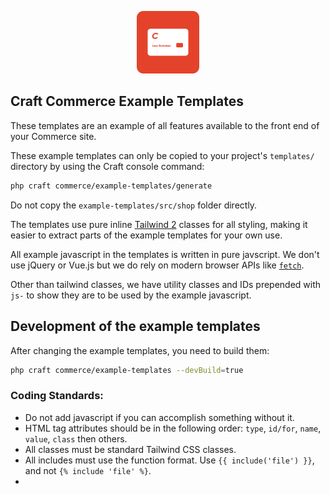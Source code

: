 <p align="center"><img src="../src/icon.svg" width="100" height="100" alt="Craft Commerce icon"></p>

## Craft Commerce Example Templates

These templates are an example of all features available to the front end of your Commerce site.

These example templates can only be copied to your project's `templates/` directory by using the Craft console command:

```bash
php craft commerce/example-templates/generate
````

Do not copy the `example-templates/src/shop` folder directly.

The templates use pure inline [Tailwind 2](https://tailwindcss.com/) classes for all styling, making it easier to extract 
parts of the example templates for your own use.

All example javascript in the templates is written in pure javscript. 
We don't use jQuery or Vue.js but we do rely on modern browser APIs like [`fetch`](https://caniuse.com/#feat=fetch).

Other than tailwind classes, we have utility classes and IDs prepended with `js-` to show they are to be used by the example javascript.

## Development of the example templates

After changing the example templates, you need to build them:

```bash
php craft commerce/example-templates --devBuild=true
```

### Coding Standards:

- Do not add javascript if you can accomplish something without it.
- HTML tag attributes should be in the following order: `type`, `id/for`, `name`, `value`, `class` then others.
- All classes must be standard Tailwind CSS classes.
- All includes must use the function format. Use `{{ include('file') }}`, and not `{% include 'file' %}`.
- 